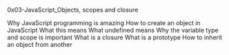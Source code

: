 0x03-JavaScript_Objects, scopes and closure

Why JavaScript programming is amazing
How to create an object in JavaScript
What this means
What undefined means
Why the variable type and scope is important
What is a closure
What is a prototype
How to inherit an object from another
